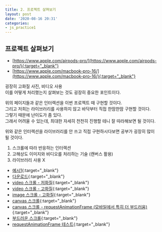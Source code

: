 ```yaml
---
title: 2. 프로젝트 살펴보기
layout: post
date: '2020-08-16 20:31'
categories:
- js_practice1
---
```


## 프로젝트 살펴보기

* [https://www.apple.com/airpods-pro/](https://www.apple.com/airpods-pro/){:target="_blank"}
* [https://www.apple.com/macbook-pro-16/](https://www.apple.com/macbook-pro-16/){:target="_blank"}

굉장히 고화질 사진, 비디오 사용  
이를 어떻게 처리했는지 살펴보는 것도 굉장히 중요한 포인트이다.  

위의 페이지들과 같은 인터렉션을 이번 프로젝트 때 구현할 것이다.  
그리고 저희는 라이브러리를 사용하지 않고 바닥부터 직접 한땀한땀 구현할 것이다.  
그렇기 때문에 난이도가 좀 있다.  
그래서 어려울 수 있는데, 최대한 자세히 천천히 진행할 테니 잘 따라해보면 될 것이다.

위와 같은 인터렉션을 라이브러리를 안 쓰고 직접 구현하시다보면 공부가 굉장히 많이 될 것이다.  

1. 스크롤에 따라 반응하는 인터렉션
2. 고해상도 이미지와 비디오를 처리하는 기술 (캔버스 활용)
3. 라이브러리 사용 X

* [예시1](/static/img/interaction/ex02/apple-clone-v6/index.html){:target="_blank"}
* [다운로드](/static/img/interaction/ex02/apple-clone-v6.zip){:target="_blank"}
* [video 스크롤 - 저화질](/static/img/interaction/ex02/apple-clone-v6/videotest/01-video.html){:target="_blank"}
* [video 스크롤 - 고화질](/static/img/interaction/ex02/apple-clone-v6/videotest/01-video_02.html){:target="_blank"}
* [image 스크롤 - 고화질](/static/img/interaction/ex02/apple-clone-v6/videotest/02-image.html){:target="_blank"}
* [canvas 스크롤](/static/img/interaction/ex02/apple-clone-v6/videotest/03-canvas-1.html){:target="_blank"}
* [canvas 스크롤 - requestAnimationFrame (모바일에서 특히 더 부드러움)](/static/img/interaction/ex02/apple-clone-v6/videotest/03-canvas-2.html){:target="_blank"}
* [부드러운 스크롤](/static/img/interaction/ex02/apple-clone-v6/videotest/smoothscroll.html){:target="_blank"}
* [requestAnimationFrame 테스트](/static/img/interaction/ex02/apple-clone-v6/requestAnimationFrame_test.html){:target="_blank"}










